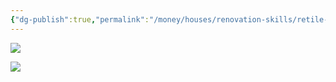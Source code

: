 ```yaml
---
{"dg-publish":true,"permalink":"/money/houses/renovation-skills/retile-the-floor/","tags":["oakmore"],"created":"Jun 03, 2023, 9:37 PM","updated":""}
---
```



![](https://www.thespruce.com/thmb/Exx-WPvJvtoDrEpB29kcKpOgMtk=/1500x0/filters:no_upscale():max_bytes(150000):strip_icc()/best-and-worst-floors-for-moisture-prone-rooms-1821646-72601fd62b7e41bb9976ca66142a471c.png)

![](https://i.pinimg.com/originals/8f/6c/de/8f6cde67bc6e74512e10c3e395f458cf.jpg)
